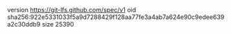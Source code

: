 version https://git-lfs.github.com/spec/v1
oid sha256:922e5331033f5a9d7288429f128aa77fe3a4ab7a624e90c9edee639a2c30ddb9
size 25390
